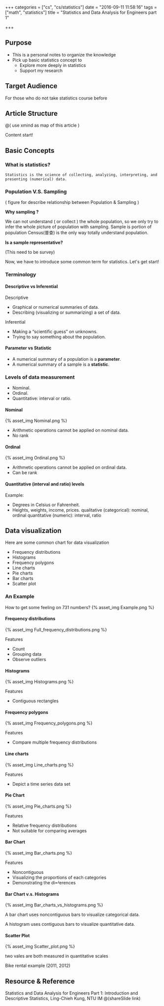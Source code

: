 +++
categories = ["cs", "cs/statistics"]
date = "2016-09-11 11:58:16"
tags = ["math", "statistics"]
title = "Statistics and Data Analysis for Engineers part 1"

+++

## Purpose
- This is a personal notes to organize the knowledge
- Pick up basic statistics concept to
    - Explore more deeply in statistics
    - Support my research

## Target Audience
For those who do not take statistics course before

## Article Structure

@( use xmind as map of this article )

Content start!

## Basic Concepts

### What is statistics?

    Statistics is the science of collecting, analyzing, interpreting, and presenting (numerical) data.

### Population V.S. Sampling

( figure for describe relationship between Population & Sampling )

__Why sampling ?__

We can not understand ( or collect ) the whole population, so we only try to infer the whole picture of population with sampling.
Sample is portion of population
Census(普查) is the only way totally understand population.


    
__Is a sample representative?__

(This need to be survey)

Now, we have to introduce some common term for statistics. Let's get start!

### Terminology

#### Descriptive vs Inferential
Descriptive

- Graphical or numerical summaries of data.
- Describing (visualizing or summarizing) a set of data.

Inferential

- Making a “scientific guess” on unknowns.
- Trying to say something about the population.


#### Parameter vs Statistic
- A numerical summary of a population is a __parameter__.
- A numerical summary of a sample is a __statistic__.


### Levels of data measurement
- Nominal.
- Ordinal.
- Quantitative: interval or ratio.

#### Nominal
 {% asset_img Nominal.png %}


- Arithmetic operations cannot be applied on nominal data.
- No rank


#### Ordinal
 {% asset_img Ordinal.png %}


- Arithmetic operations cannot be applied on ordinal data.
- Can be rank


#### Quantitative (interval and ratio) levels
Example: 

- Degrees in Celsius or Fahrenheit.
- Heights, weights, income, prices.
qualitative (categorical): nominal, ordinal
quantitative (numeric): interval, ratio

## Data visualization
Here are some common chart for data visualization

- Frequency distributions
- Histograms
- Frequency polygons
- Line charts
- Pie charts
- Bar charts
- Scatter plot

### An Example 
How to get some feeling on 731 numbers?
 {% asset_img Example.png %}


#### Frequency distributions
 {% asset_img Full_frequency_distributions.png %}

Features

- Count
- Grouping data
- Observe outliers

#### Histograms
 {% asset_img Histograms.png %}

Features

- Contiguous rectangles

#### Frequency polygons
 {% asset_img Frequency_polygons.png %}


Features

- Compare multiple frequency distributions

#### Line charts
 {% asset_img Line_charts.png %}


Features

- Depict a time series data set

#### Pie Chart
 {% asset_img Pie_charts.png %}


Features

- Relative frequency distributions
- Not suitable for comparing averages

#### Bar Chart
 {% asset_img Bar_charts.png %}


Features

- Noncontiguous
- Visualizing the proportions of each categories
- Demonstrating the di↵erences

#### Bar Chart v.s. Histograms
 {% asset_img Bar_charts_vs_histograms.png %}


A bar chart uses noncontiguous bars to visualize categorical data.

A histogram uses contiguous bars to visualize quantitative data.

#### Scatter Plot
 {% asset_img Scatter_plot.png %}

two vales are both measured in quantitative scales

Bike rental example (2011, 2012)



## Resource & Reference

Statistics and Data Analysis for Engineers 
Part 1: Introduction and Descriptive Statistics, Ling-Chieh Kung, NTU IM
@(shareSlide link)
